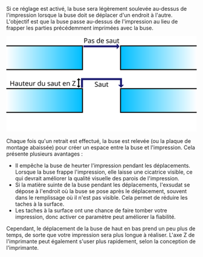 Si ce réglage est activé, la buse sera légèrement soulevée au-dessus de l'impression lorsque la buse doit se déplacer d'un endroit à l'autre. L'objectif est que la buse passe au-dessus de l'impression au lieu de frapper les parties précédemment imprimées avec la buse.

![Déplacement vers le haut lorsque les sauts Z sont activés](../images/retraction_hop_enabled_fr.svg)

Chaque fois qu'un retrait est effectué, la buse est relevée (ou la plaque de montage abaissée) pour créer un espace entre la buse et l'impression. Cela présente plusieurs avantages :
* Il empêche la buse de heurter l'impression pendant les déplacements. Lorsque la buse frappe l'impression, elle laisse une cicatrice visible, ce qui devrait améliorer la qualité visuelle des parois de l'impression.
* Si la matière suinte de la buse pendant les déplacements, l'exsudat se dépose à l'endroit où la buse se pose après le déplacement, souvent dans le remplissage où il n'est pas visible. Cela permet de réduire les taches à la surface.
* Les taches à la surface ont une chance de faire tomber votre impression, donc activer ce paramètre peut améliorer la fiabilité.

Cependant, le déplacement de la buse de haut en bas prend un peu plus de temps, de sorte que votre impression sera plus longue à réaliser. L'axe Z de l'imprimante peut également s'user plus rapidement, selon la conception de l'imprimante.
